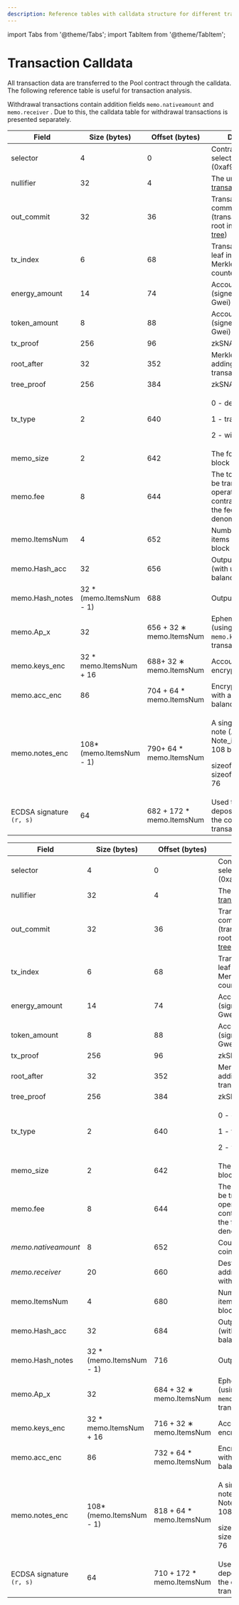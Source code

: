 ```yaml
---
description: Reference tables with calldata structure for different transaction types
---
```


import Tabs from '@theme/Tabs';
import TabItem from '@theme/TabItem';

# Transaction Calldata

All transaction data are transferred to the Pool contract through the calldata. The following reference table is useful for transaction analysis.

Withdrawal transactions contain addition fields `memo.nativeamount` and `memo.receiver` . Due to this, the calldata table for withdrawal transactions is presented separately.


<Tabs>
  <TabItem value="deposit\transfer" label="Deposit\Transfer" default>

| Field                    | Size (bytes)              | Offset (bytes)             | Description                                                                                                                                                                                          |
| ------------------------ | ------------------------- | -------------------------- | ---------------------------------------------------------------------------------------------------------------------------------------------------------------------------------------------------- |
| selector                 | 4                         | 0                          | Contract method selector (0xaf989083)                                                                                                                                                                |
| nullifier                | 32                        | 4                          | The unique [transaction nullifier](../../../transaction-overview/the-nullifiers.md)                                                                                                                     |
| out\_commit              | 32                        | 36                         | Transaction commitment (transaction subtree root in the [Merkle tree](../../untitled/))                                                                                                              |
| tx\_index                | 6                         | 68                         | Transaction's first leaf index within Merkle tree (0-based counter)                                                                                                                                  |
| energy\_amount           | 14                        | 74                         | Account XP delta (signed integer, Gwei)                                                                                                                                                              |
| token\_amount            | 8                         | 88                         | Account token delta (signed integer, Gwei)                                                                                                                                                           |
| tx\_proof                | 256                       | 96                         | zkSNARK proof                                                                                                                                                                                        |
| root\_after              | 32                        | 352                        | Merkle tree root after adding the transaction                                                                                                                                                        |
| tree\_proof              | 256                       | 384                        | zkSNARK proof                                                                                                                                                                                        |
| tx\_type                 | 2                         | 640                        | <p>0 - deposit</p><p>1 - transfer</p><p>2 - withdraw</p>                                                                                                                                             |
| memo\_size               | 2                         | 642                        | The following memo block size in bytes                                                                                                                                                               |
| memo.fee                 | 8                         | 644                        | The tokens amount to be transferred to the operator (the Pool contract will multiply the fee by denominator)                                                                                         |
| memo.ItemsNum            | 4                         | 652                        | Number of encrypted items in the memo block                                                                                                                                                          |
| memo.Hash\_acc           | 32                        | 656                        | Output account hash (with updated balance)                                                                                                                                                           |
| memo.Hash\_notes         | 32 \* (memo.ItemsNum - 1) | 688                        | Output note hash                                                                                                                                                                                     |
| memo.Ap\_x               | 32                        | 656 + 32 ∗ memo.ItemsNum   | Ephemeral public key (using to decrypt `memo.keys_enc` by transaction sender)                                                                                                                        |
| memo.keys\_enc           | 32 \* memo.ItemsNum + 16  | 688+ 32 ∗ memo.ItemsNum    | Account and notes encryption keys                                                                                                                                                                    |
| memo.acc\_enc            | 86                        | 704 + 64 \* memo.ItemsNum  | Encrypted account with an updated balance                                                                                                                                                            |
| memo.notes\_enc          | 108\*(memo.ItemsNum - 1)  | 790+ 64 \* memo.ItemsNum   | <p>A single encrypted note  <span class="math">(A_i, Note_i^{enc})</span> takes 108 bytes:</p><p><span class="math">sizeof(A_i)</span>= 32<br /><span class="math">sizeof(Note_i^{enc})</span>= 76</p> |
| ECDSA signature `(r, s)` | 64                        | 682 + 172 \* memo.ItemsNum | Used to recover deposit spender in the corresponding transactions                                                                                                                                    |

  </TabItem>
  <TabItem value="withdrawal" label="Withdrawal">

| Field                    | Size (bytes)              | Offset (bytes)             | Description                                                                                                                                                                                          |
| ------------------------ | ------------------------- | -------------------------- | ---------------------------------------------------------------------------------------------------------------------------------------------------------------------------------------------------- |
| selector                 | 4                         | 0                          | Contract method selector (0xaf989083)                                                                                                                                                                |
| nullifier                | 32                        | 4                          | The unique [transaction nullifier](../../../transaction-overview/the-nullifiers.md)                                                                                                                     |
| out\_commit              | 32                        | 36                         | Transaction commitment (transaction subtree root in the [Merkle tree](../../untitled/))                                                                                                              |
| tx\_index                | 6                         | 68                         | Transaction's first leaf index within Merkle tree (0-based counter)                                                                                                                                  |
| energy\_amount           | 14                        | 74                         | Account energy delta (signed integer, Gwei)                                                                                                                                                          |
| token\_amount            | 8                         | 88                         | Account token delta (signed integer, Gwei)                                                                                                                                                           |
| tx\_proof                | 256                       | 96                         | zkSNARK proof                                                                                                                                                                                        |
| root\_after              | 32                        | 352                        | Merkle tree root after adding the transaction                                                                                                                                                        |
| tree\_proof              | 256                       | 384                        | zkSNARK proof                                                                                                                                                                                        |
| tx\_type                 | 2                         | 640                        | <p>0 - deposit</p><p>1 - transfer</p><p>2 - withdraw</p>                                                                                                                                             |
| memo\_size               | 2                         | 642                        | The following memo block size in bytes                                                                                                                                                               |
| memo.fee                 | 8                         | 644                        | The tokens amount to be transferred to the operator (the Pool contract will multiply the fee by denominator)                                                                                         |
| _memo.nativeamount_      | 8                         | 652                        | Count of the native coin to withdraw                                                                                                                                                                 |
| _memo.receiver_          | 20                        | 660                        | Destination native address for withdrawal                                                                                                                                                            |
| memo.ItemsNum            | 4                         | 680                        | Number of encrypted items in the memo block                                                                                                                                                          |
| memo.Hash\_acc           | 32                        | 684                        | Output account hash (with updated balance)                                                                                                                                                           |
| memo.Hash\_notes         | 32 \* (memo.ItemsNum - 1) | 716                        | Output note hash                                                                                                                                                                                     |
| memo.Ap\_x               | 32                        | 684 + 32 ∗ memo.ItemsNum   | Ephemeral public key (using to decrypt `memo.keys_enc` by transaction sender)                                                                                                                        |
| memo.keys\_enc           | 32 \* memo.ItemsNum + 16  | 716 + 32 ∗ memo.ItemsNum   | Account and notes encryption keys                                                                                                                                                                    |
| memo.acc\_enc            | 86                        | 732 + 64 \* memo.ItemsNum  | Encrypted account with an updated balance                                                                                                                                                            |
| memo.notes\_enc          | 108\*(memo.ItemsNum - 1)  | 818 + 64 \* memo.ItemsNum  | <p>A single encrypted note  <span class="math">(A_i, Note_i^{enc})</span> takes 108 bytes:</p><p><span class="math">sizeof(A_i)</span>= 32<br /><span class="math">sizeof(Note_i^{enc})</span>= 76</p> |
| ECDSA signature `(r, s)` | 64                        | 710 + 172 \* memo.ItemsNum | Used to recover deposit spender in the corresponding transactions                                                                                                                                    |

  </TabItem>
</Tabs>

